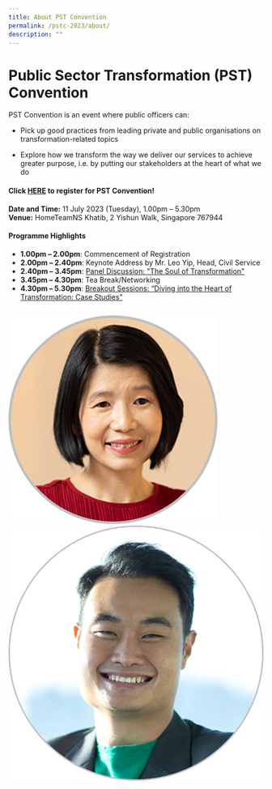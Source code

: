 ```yaml
---
title: About PST Convention
permalink: /pstc-2023/about/
description: ""
---
```

# Public Sector Transformation (PST) Convention 

PST Convention is an event where public officers can:
* Pick up good practices from leading private and public organisations on transformation-related topics

* Explore how we transform the way we deliver our services to achieve greater purpose, i.e. by putting our stakeholders at the heart of what we do

#### **Click&nbsp;[HERE](https://www.gevme.com/public-service-week-2023-43276652)&nbsp;to register for PST Convention!**<br>
**Date and Time:**&nbsp;11 July 2023 (Tuesday), 1.00pm – 5.30pm<br>
**Venue:**&nbsp;HomeTeamNS Khatib, 2 Yishun Walk, Singapore 767944

#### Programme Highlights
*   **1.00pm – 2.00pm**: Commencement of Registration
*   **2.00pm – 2.40pm**: Keynote Address by Mr. Leo Yip, Head, Civil Service
*   **2.40pm – 3.45pm**: [Panel Discussion: "The Soul of Transformation"](https://www.publicserviceweek.gov.sg/pstc-2023/paneldiscussion/)
*   **3.45pm – 4.30pm**: Tea Break/Networking
*   **4.30pm – 5.30pm**: [Breakout Sessions: “Diving into the Heart of Transformation: Case Studies”](https://www.publicserviceweek.gov.sg/pstc-2023/breakoutsessions/)

| |  |
| -------- | -------- | 
![](/images/pst%20convention%20speaker_teoh%20zsin%20woon.png) ![](/images/pst%20convention%20speaker_jerry%20lim%20(grab).png)